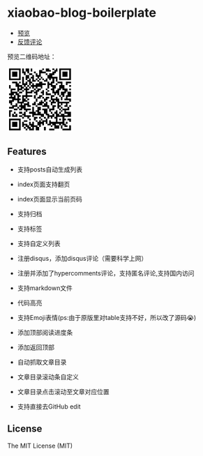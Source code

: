 # xiaobao-blog-boilerplate


- <a href="https://shenbao.github.io/xiaobao-blog/home" target="_blank">预览</a>
- <a href="https://shenbao.github.io/xiaobao-blog/comments" target="_blank">反馈评论</a>

预览二维码地址：

<img src="./img/qrcode.png" width="150">


## Features

- 支持posts自动生成列表
- index页面支持翻页
- index页面显示当前页码
- 支持归档
- 支持标签
- 支持自定义列表
- 注册disqus，添加disqus评论（需要科学上网）
- 注册并添加了hypercomments评论，支持匿名评论,支持国内访问

- 支持markdown文件
- 代码高亮
- 支持Emoji表情(ps:由于原版里对table支持不好，所以改了源码😭)
- 添加顶部阅读进度条
- 添加返回顶部
- 自动抓取文章目录
- 文章目录滚动条自定义
- 文章目录点击滚动至文章对应位置
- 支持直接去GitHub edit


## License 

The MIT License (MIT)


